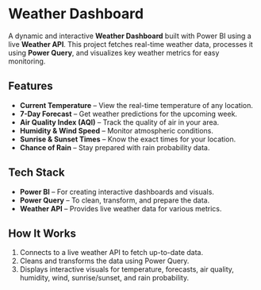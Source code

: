 # Weather Dashboard

A dynamic and interactive **Weather Dashboard** built with Power BI using a live **Weather API**. This project fetches real-time weather data, processes it using **Power Query**, and visualizes key weather metrics for easy monitoring.

## Features

- **Current Temperature** – View the real-time temperature of any location.  
- **7-Day Forecast** – Get weather predictions for the upcoming week.  
- **Air Quality Index (AQI)** – Track the quality of air in your area.  
- **Humidity & Wind Speed** – Monitor atmospheric conditions.  
- **Sunrise & Sunset Times** – Know the exact times for your location.  
- **Chance of Rain** – Stay prepared with rain probability data.  

## Tech Stack

- **Power BI** – For creating interactive dashboards and visuals.  
- **Power Query** – To clean, transform, and prepare the data.  
- **Weather API** – Provides live weather data for various metrics.  

## How It Works

1. Connects to a live weather API to fetch up-to-date data.  
2. Cleans and transforms the data using Power Query.  
3. Displays interactive visuals for temperature, forecasts, air quality, humidity, wind, sunrise/sunset, and rain probability.  
